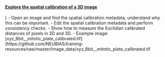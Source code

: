<h4 id='explore3D'><a href="#explore3D">Explore the spatial calibration of a 3D image</a></h4>)
  - Open an image and find the spatial calibration  metadata; understand why this can be important. 
  - Edit the spatial calibration metadata and perform consistency checks. 
  - Show how to measure the Euclidian calibrated distances of pixels in 2D and 3D.
  - Example image: [xyz_8bit__mitotic_plate_calibrated.tif](https://github.com/NEUBIAS/training-resources/raw/master/image_data/xyz_8bit__mitotic_plate_calibrated.tif
